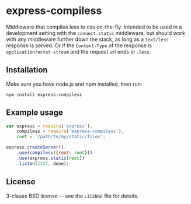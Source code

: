 express-compiless
=================

Middleware that compiles less to css on-the-fly. Intended to be used
in a development setting with the `connect.static` middleware, but
should work with any middleware further down the stack, as long as a
`text/less` response is served. Or if the `Content-Type` of the
response is `application/octet-stream` and the request url ends in
`.less`.

Installation
------------

Make sure you have node.js and npm installed, then run:

    npm install express-compiless

Example usage
-------------

```javascript
var express = require('express'),
    compiless = require('express-compiless'),
    root = '/path/to/my/static/files';

express.createServer()
    .use(compiless({root: root}))
    .use(express.static(root))
    .listen(1337, done);
```

License
-------

3-clause BSD license -- see the `LICENSE` file for details.

